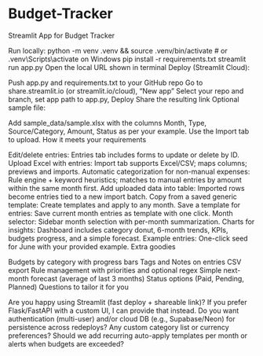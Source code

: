 # Budget-Tracker
Streamlit App for Budget Tracker

Run locally:
python -m venv .venv && source .venv/bin/activate # or .venv\Scripts\activate on Windows
pip install -r requirements.txt
streamlit run app.py
Open the local URL shown in terminal
Deploy (Streamlit Cloud):

Push app.py and requirements.txt to your GitHub repo
Go to share.streamlit.io (or streamlit.io/cloud), “New app”
Select your repo and branch, set app path to app.py, Deploy
Share the resulting link
Optional sample file:

Add sample_data/sample.xlsx with the columns Month, Type, Source/Category, Amount, Status as per your example. Use the Import tab to upload.
How it meets your requirements

Edit/delete entries: Entries tab includes forms to update or delete by ID.
Upload Excel with entries: Import tab supports Excel/CSV; maps columns; previews and imports.
Automatic categorization for non-manual expenses: Rule engine + keyword heuristics; matches to manual entries by amount within the same month first.
Add uploaded data into table: Imported rows become entries tied to a new import batch.
Copy from a saved generic template: Create templates and apply to any month.
Save a template for entries: Save current month entries as template with one click.
Month selector: Sidebar month selection with per-month summarization.
Charts for insights: Dashboard includes category donut, 6-month trends, KPIs, budgets progress, and a simple forecast.
Example entries: One-click seed for June with your provided example.
Extra goodies

Budgets by category with progress bars
Tags and Notes on entries
CSV export
Rule management with priorities and optional regex
Simple next-month forecast (average of last 3 months)
Status options (Paid, Pending, Planned)
Questions to tailor it for you

Are you happy using Streamlit (fast deploy + shareable link)? If you prefer Flask/FastAPI with a custom UI, I can provide that instead.
Do you want authentication (multi-user) and/or cloud DB (e.g., Supabase/Neon) for persistence across redeploys?
Any custom category list or currency preferences?
Should we add recurring auto-apply templates per month or alerts when budgets are exceeded?
